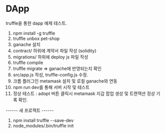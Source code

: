 # DApp
truffle을 통한 dapp 예제 테스트.

1. npm install -g truffle
2. truffle unbox pet-shop
3. ganache 설치
4. contract/ 하위에 계약서 파일 작성 (solidity)
5. migrations/ 하위에 deploy js 파일 작성
6. truffle compile
7. truffle migrate => ganache에 반영되는지 확인
8. src/app.js 작성, truffle-config.js 수정.
9. 크롬 플러그인 metamask 설치 및 로컬 ganache와 연동
10. npm run dev를 통해 서버 시작 및 테스트
11. 정상 테스트 : adopt 버튼 클릭시 metamask 지갑 팝업 생성 및 트랜잭션 정상 기록 확인.

------ 새 프로젝트 ------
1. npm install truffle --save-dev
2. node_modules/.bin/truffle init

